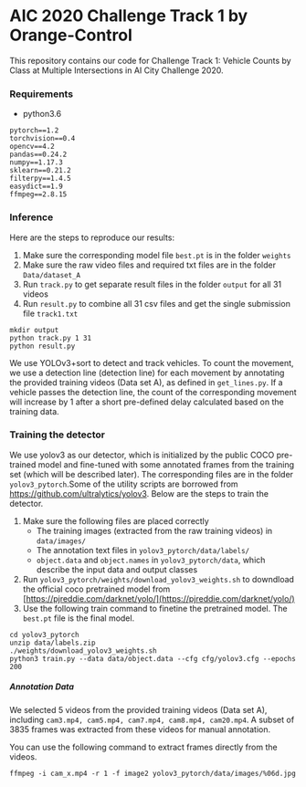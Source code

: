 # AIC 2020 Challenge Track 1 by Orange-Control
This repository contains our code for Challenge Track 1: Vehicle Counts by Class at Multiple Intersections in AI City Challenge 2020.


### Requirements
* python3.6

```
pytorch==1.2
torchvision==0.4
opencv==4.2
pandas==0.24.2
numpy==1.17.3
sklearn==0.21.2
filterpy==1.4.5
easydict==1.9
ffmpeg==2.8.15
```


### Inference

Here are the steps to reproduce our results:

1. Make sure the corresponding model file `best.pt` is in the folder `weights`
2. Make sure the raw video files and required txt files are in the folder `Data/dataset_A`
3. Run `track.py` to get separate result files in the folder `output` for all 31 videos
4. Run `result.py` to combine all 31 csv files and get the single submission file `track1.txt`
```
mkdir output
python track.py 1 31
python result.py
```

We use YOLOv3+sort to detect and track vehicles. To count the movement, we use a detection line (detection line) for each movement by annotating the provided training videos (Data set A), as defined in `get_lines.py`. If a vehicle passes the detection line, the count of the corresponding movement will increase by 1 after a short pre-defined delay calculated based on the training data.


### Training the detector
We use yolov3 as our detector, which is initialized by the public COCO pre-trained model and fine-tuned with some annotated frames from the training set (which will be described later). The corresponding files are in the folder `yolov3_pytorch`.Some of the utility scripts are borrowed from https://github.com/ultralytics/yolov3. Below are the steps to train the detector.

1. Make sure the following files are placed correctly
	* The training images (extracted from the raw training videos) in `data/images/`
	* The annotation text files in `yolov3_pytorch/data/labels/`
	* `object.data` and `object.names` in `yolov3_pytorch/data`, which describe the input data and output classes
2. Run `yolov3_pytorch/weights/download_yolov3_weights.sh` to downdload the official coco pretrained model from [https://pjreddie.com/darknet/yolo/](https://pjreddie.com/darknet/yolo/)
3. Use the following train command to finetine the pretrained model. The `best.pt` file is the final model.
```
cd yolov3_pytorch
unzip data/labels.zip
./weights/download_yolov3_weights.sh
python3 train.py --data data/object.data --cfg cfg/yolov3.cfg --epochs 200
```

##### Annotation Data

We selected 5 videos from the provided training videos (Data set A), including `cam3.mp4, cam5.mp4, cam7.mp4, cam8.mp4, cam20.mp4`. A subset of 3835 frames was extracted from these videos for manual annotation.

You can use the following command to extract frames directly from the videos.
```
ffmpeg -i cam_x.mp4 -r 1 -f image2 yolov3_pytorch/data/images/%06d.jpg
```

